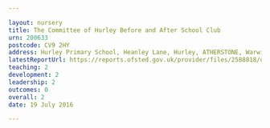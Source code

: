 ```yaml
---

layout: nursery
title: The Committee of Hurley Before and After School Club
urn: 200633
postcode: CV9 2HY
address: Hurley Primary School, Heanley Lane, Hurley, ATHERSTONE, Warwickshire, CV9 2HY
latestReportUrl: https://reports.ofsted.gov.uk/provider/files/2588818/urn/200633.pdf
teaching: 2
development: 2
leadership: 2
outcomes: 0
overall: 2
date: 19 July 2016

---
```


